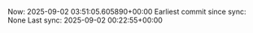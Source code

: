 Now: 2025-09-02 03:51:05.605890+00:00 Earliest commit since sync: None Last sync: 2025-09-02 00:22:55+00:00

